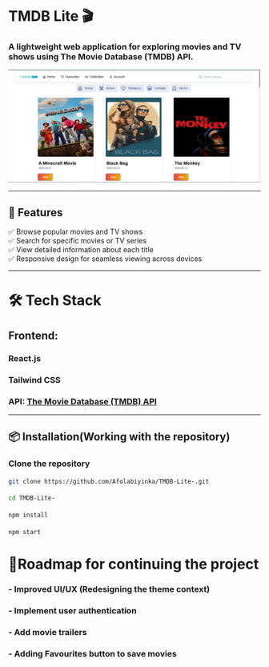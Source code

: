# TMDB Lite 🎬

### A lightweight web application for exploring movies and TV shows using The Movie Database (TMDB) API.

![TMDB Lite Preview](./src/Assets/Images/Tmdb%20Screenshot.png)

---

## 🚀 Features

✅ Browse popular movies and TV shows  
✅ Search for specific movies or TV series  
✅ View detailed information about each title  
✅ Responsive design for seamless viewing across devices

---

# 🛠️ Tech Stack

## Frontend:

### React.js

### Tailwind CSS

### API: [The Movie Database (TMDB) API](https://www.themoviedb.org/documentation/api)

---

## 📦 Installation(Working with the repository)

### Clone the repository

```bash
git clone https://github.com/Afolabiyinka/TMDB-Lite-.git

cd TMDB-Lite-

npm install

npm start
```

# 📌Roadmap for continuing the project

### - Improved UI/UX (Redesigning the theme context)

### - Implement user authentication

### - Add movie trailers

### - Adding Favourites button to save movies
